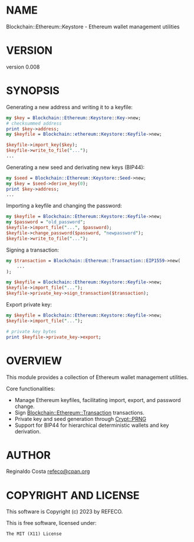 # NAME

Blockchain::Ethereum::Keystore - Ethereum wallet management utilities

# VERSION

version 0.008

# SYNOPSIS

Generating a new address and writing it to a keyfile:

```perl
my $key = Blockchain::Ethereum::Keystore::Key->new;
# checksummed address
print $key->address;
my $keyfile = Blockchain::ethereum::Keystore::Keyfile->new;

$keyfile->import_key($key);
$keyfile->write_to_file("...");
...
```

Generating a new seed and derivating new keys (BIP44):

```perl
my $seed = Blockchain::Ethereum::Keystore::Seed->new;
my $key = $seed->derive_key(0);
print $key->address;
...
```

Importing a keyfile and changing the password:

```perl
my $keyfile = Blockchain::Ethereum::Keystore::Keyfile->new;
my $password = "old_password";
$keyfile->import_file("...", $password);
$keyfile->change_password($password, "newpassword");
$keyfile->write_to_file("...");
```

Signing a transaction:

```perl
my $transaction = Blockchain::Ethereum::Transaction::EIP1559->new(
    ...
);

my $keyfile = Blockchain::Ethereum::Keystore::Keyfile->new;
$keyfile->import_file("...");
$keyfile->private_key->sign_transaction($transaction);
```

Export private key:

```perl
my $keyfile = Blockchain::Ethereum::Keystore::Keyfile->new;
$keyfile->import_file("...");

# private key bytes
print $keyfile->private_key->export;
```

# OVERVIEW

This module provides a collection of Ethereum wallet management utilities.

Core functionalities:

- Manage Ethereum keyfiles, facilitating import, export, and password change.
- Sign [Blockchain::Ethereum::Transaction](https://metacpan.org/pod/Blockchain%3A%3AEthereum%3A%3ATransaction) transactions.
- Private key and seed generation through [Crypt::PRNG](https://metacpan.org/pod/Crypt%3A%3APRNG)
- Support for BIP44 for hierarchical deterministic wallets and key derivation.

# AUTHOR

Reginaldo Costa <refeco@cpan.org>

# COPYRIGHT AND LICENSE

This software is Copyright (c) 2023 by REFECO.

This is free software, licensed under:

```
The MIT (X11) License
```
